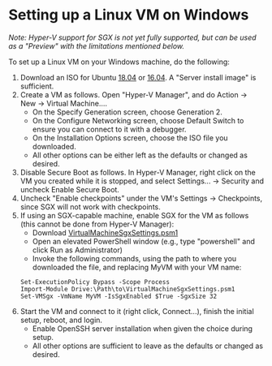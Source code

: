# Setting up a Linux VM on Windows

_Note: Hyper-V support for SGX is not yet fully supported, but can be used as a "Preview" with the limitations
mentioned below._

To set up a Linux VM on your Windows machine, do the following:

1. Download an ISO for Ubuntu [18.04](http://releases.ubuntu.com/18.04/) or [16.04](http://releases.ubuntu.com/16.04/).
   A "Server install image" is sufficient.
1. Create a VM as follows.  Open "Hyper-V Manager", and do Action -> New -> Virtual Machine....
   - On the Specify Generation screen, choose Generation 2.
   - On the Configure Networking screen, choose Default Switch to ensure you can connect to it with a debugger.
   - On the Installation Options screen, choose the ISO file you downloaded.
   - All other options can be either left as the defaults or changed as desired.
1. Disable Secure Boot as follows.  In Hyper-V Manager, right click on the VM you created while it is stopped,
  and select Settings... -> Security and uncheck Enable Secure Boot.
1. Uncheck "Enable checkpoints" under the VM's Settings -> Checkpoints, since SGX will not work with checkpoints.
1. If using an SGX-capable machine, enable SGX for the VM as follows (this cannot be done from Hyper-V Manager):
   - Download [VirtualMachineSgxSettings.psm1](https://raw.githubusercontent.com/microsoft/openenclave/f28cedce63be9673e20fe54563987189f2565637/new_platforms/scripts/VirtualMachineSgxSettings.psm1)
   - Open an elevated PowerShell window (e.g., type "powershell" and click Run as Administrator)
   - Invoke the following commands, using the path to where you downloaded the file, and replacing MyVM with your VM name:
   ```
   Set-ExecutionPolicy Bypass -Scope Process
   Import-Module Drive:\Path\to\VirtualMachineSgxSettings.psm1
   Set-VMSgx -VmName MyVM -IsSgxEnabled $True -SgxSize 32
   ```
1. Start the VM and connect to it (right click, Connect...), finish the initial setup, reboot, and login.
   - Enable OpenSSH server installation when given the choice during setup.
   - All other options are sufficient to leave as the defaults or changed as desired.
